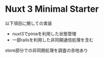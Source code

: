# Nuxt 3 Minimal Starter
以下項目に関しての実装
- nuxt3でpiniaを利用した状態管理
- 一部railsを利用した非同期通信処理を含む

store部分での非同期処理を調査の余地あり
